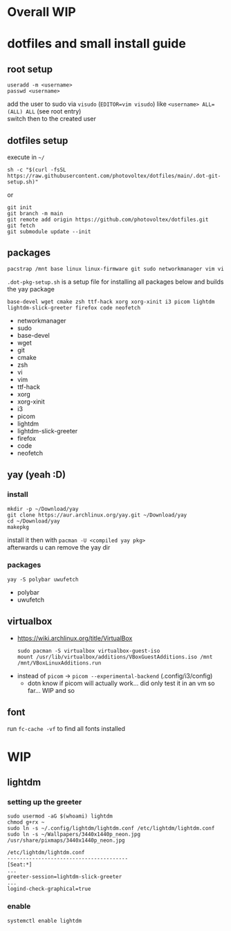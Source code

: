 # Overall WIP

# dotfiles and small install guide

## root setup
```shell
useradd -m <username>
passwd <username>
```
add the user to sudo via `visudo` (`EDITOR=vim visudo`) like `<username> ALL=(ALL) ALL` (see root entry) \
switch then to the created user

## dotfiles setup
execute in `~/`
```shell
sh -c "$(curl -fsSL https://raw.githubusercontent.com/photovoltex/dotfiles/main/.dot-git-setup.sh)"
```
or
```shell
git init
git branch -m main
git remote add origin https://github.com/photovoltex/dotfiles.git
git fetch
git submodule update --init
```

## packages
```
pacstrap /mnt base linux linux-firmware git sudo networkmanager vim vi
```
`.dot-pkg-setup.sh` is a setup file for installing all packages below and builds the yay package
```
base-devel wget cmake zsh ttf-hack xorg xorg-xinit i3 picom lightdm lightdm-slick-greeter firefox code neofetch
```
- networkmanager
- sudo
- base-devel
- wget
- git
- cmake
- zsh
- vi
- vim
- ttf-hack
- xorg
- xorg-xinit
- i3
- picom
- lightdm
- lightdm-slick-greeter
- firefox 
- code
- neofetch

## yay (yeah :D)
### install
```shell
mkdir -p ~/Download/yay
git clone https://aur.archlinux.org/yay.git ~/Download/yay
cd ~/Download/yay
makepkg
```
install it then with `pacman -U <compiled yay pkg>` \
afterwards u can remove the yay dir
### packages
```
yay -S polybar uwufetch
```
- polybar
- uwufetch

## virtualbox
- https://wiki.archlinux.org/title/VirtualBox
  ```
  sudo pacman -S virtualbox virtualbox-guest-iso
  mount /usr/lib/virtualbox/additions/VBoxGuestAdditions.iso /mnt
  /mnt/VBoxLinuxAdditions.run
  ```
- instead of `picom` -> `picom --experimental-backend` (.config/i3/config)
  - dotn know if picom will actually work... did only test it in an vm so far... WIP and so 

## font
run `fc-cache -vf` to find all fonts installed

# WIP

## lightdm
### setting up the greeter

```
sudo usermod -aG $(whoami) lightdm
chmod g+rx ~
sudo ln -s ~/.config/lightdm/lightdm.conf /etc/lightdm/lightdm.conf
sudo ln -s ~/Wallpapers/3440x1440p_neon.jpg /usr/share/pixmaps/3440x1440p_neon.jpg
```
```
/etc/lightdm/lightdm.conf
---------------------------------------
[Seat:*]
...
greeter-session=lightdm-slick-greeter
...
logind-check-graphical=true
```

### enable
```
systemctl enable lightdm
```
